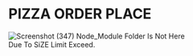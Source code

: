 # PIZZA ORDER PLACE 
![Screenshot (347)](https://user-images.githubusercontent.com/80530004/133561004-ab43beb8-4ead-4659-b6aa-fd35aad7a912.png)
Node_Module Folder Is Not Here <br>Due To SiZE Limit Exceed.
